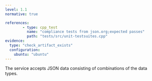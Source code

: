 ```yaml
---
level: 1.1
normative: true

references:
        - type: cpp_test
          name: "compliance tests from json.org;expected passes"
          path: "tests/src/unit-testsuites.cpp"
evidence:
  type: "check_artifact_exists"
  configuration:
    ubuntu: "ubuntu"
---
```


The service accepts JSON data consisting of combinations of the data types.